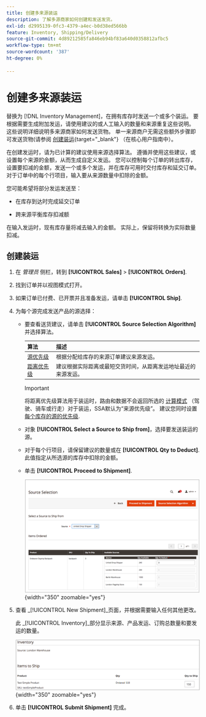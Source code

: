 ```yaml
---
title: 创建多来源装运
description: 了解多源商家如何创建和发送发货。
exl-id: d2995139-0fc3-4379-a4ec-b0d38ed566bb
feature: Inventory, Shipping/Delivery
source-git-commit: 4d89212585fa846eb94bf83a640d0358812afbc5
workflow-type: tm+mt
source-wordcount: '387'
ht-degree: 0%

---
```


# 创建多来源装运

替换为 [!DNL Inventory Management]，在拥有库存时发送一个或多个装运。 要根据需要生成附加发运，请使用建议的或人工输入的数量和来源重复这些说明。 这些说明详细说明多来源商家如何发送货物。 单一来源商户无需这些额外步骤即可发送货物(请参阅 [创建装运](../stores-purchase/shipments.md#create-a-shipment){target="_blank"} （在核心用户指南中）。

在创建发运时，请为已计算的建议使用来源选择算法。 遵循并使用这些建议，或设置每个来源的金额，从而生成自定义发运。 您可以控制每个订单的转出库存，设置要扣减的金额，发送一个或多个发运，并在库存可用时交付库存和延交订单。 对于订单中的每个行项目，输入要从来源数量中扣除的金额。

您可能希望将部分发运发送至：

- 在库存到达时完成延交订单

- 跨来源平衡库存扣减额

在输入发运时，现有库存量将减去输入的金额。 实际上，保留将转换为实际数量扣减。

## 创建装运

1. 在 _管理员_ 侧栏，转到 **[!UICONTROL Sales]** > **[!UICONTROL Orders]**.

1. 找到订单并以视图模式打开。

1. 如果订单已付费、已开票并且准备发运，请单击 **[!UICONTROL Ship]**.

1. 为每个源完成发送产品的源选择：

   - 要查看送货建议，请单击 **[!UICONTROL Source Selection Algorithm]** 并选择算法。

     | 算法 | 描述 |
     |--|--|
     | [源优先级](source-priority-algorithm.md) | 根据分配给库存的来源订单建议来源发运。 |
     | [距离优先级](distance-priority-algorithm.md) | 建议根据实际距离或最短交货时间，从距离发运地址最近的来源发运。 |

     >[!IMPORTANT]
     >
     >将距离优先级算法用于装运时，路由和数据不会返回所选的 [计算模式](distance-priority-algorithm.md) （驾驶、骑车或行走）对于装运，SSA默认为“来源优先级”。 建议您同时设置 [每个库存的源的优先级](stocks-prioritize-sources.md).


   - 对象  **[!UICONTROL Select a Source to Ship from]**，选择要发送装运的源。

   - 对于每个行项目，请保留建议的数量或在 **[!UICONTROL Qty to Deduct]**. 此值指定从所选源的库存中扣除的金额。

   - 单击 **[!UICONTROL Proceed to Shipment]**.

     ![选择来源并输入数量](assets/shipment-adobe-shipping-sources.png){width="350" zoomable="yes"}

1. 查看 _[!UICONTROL New Shipment]_页面，并根据需要输入任何其他更改。

   此 _[!UICONTROL Inventory]_部分显示来源、产品发运、订购总数量和要发运的数量。

   ![发运的库存详细信息，例如部分发运](assets/inventory-shipment-details.png){width="350" zoomable="yes"}

1. 单击 **[!UICONTROL Submit Shipment]** 完成。
